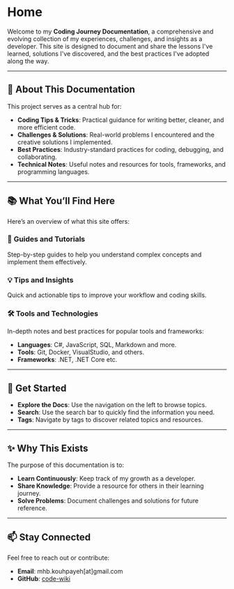 # Home

Welcome to my **Coding Journey Documentation**, a comprehensive and evolving collection of my experiences, challenges, and insights as a developer. This site is designed to document and share the lessons I've learned, solutions I've discovered, and the best practices I've adopted along the way.

---

## 🌟 **About This Documentation**

This project serves as a central hub for:  
- **Coding Tips & Tricks**: Practical guidance for writing better, cleaner, and more efficient code.  
- **Challenges & Solutions**: Real-world problems I encountered and the creative solutions I implemented.  
- **Best Practices**: Industry-standard practices for coding, debugging, and collaborating.
- **Technical Notes**: Useful notes and resources for tools, frameworks, and programming languages.

---

## 📚 **What You’ll Find Here**

Here’s an overview of what this site offers:

### 📖 **Guides and Tutorials**
Step-by-step guides to help you understand complex concepts and implement them effectively.

### 💡 **Tips and Insights**
Quick and actionable tips to improve your workflow and coding skills.

### 🛠️ **Tools and Technologies**
In-depth notes and best practices for popular tools and frameworks:  
- **Languages**: C#, JavaScript, SQL, Markdown and more.
- **Tools**: Git, Docker, VisualStudio, and others.
- **Frameworks**: .NET, .NET Core etc.  

---

## 🚀 **Get Started**

- **Explore the Docs**: Use the navigation on the left to browse topics.  
- **Search**: Use the search bar to quickly find the information you need.  
- **Tags**: Navigate by tags to discover related topics and resources.  


---

## ✨ **Why This Exists**

The purpose of this documentation is to:  

- **Learn Continuously**: Keep track of my growth as a developer.  
- **Share Knowledge**: Provide a resource for others in their learning journey.  
- **Solve Problems**: Document challenges and solutions for future reference.  

---

## 📫 **Stay Connected**

Feel free to reach out or contribute:  
- **Email**: mhb.kouhpayeh[at]gmail.com  
- **GitHub**: [code-wiki](https://github.com/mkouhpayeh/code-wiki)
